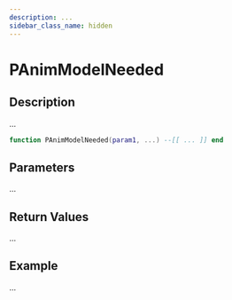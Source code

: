 ```yaml
---
description: ...
sidebar_class_name: hidden
---
```


# PAnimModelNeeded

## Description

...

```lua
function PAnimModelNeeded(param1, ...) --[[ ... ]] end
```

## Parameters

...

## Return Values

...

## Example

...

